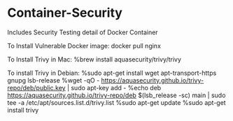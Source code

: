 # Container-Security
Includes Security Testing detail of Docker Container

To Install Vulnerable Docker image:
docker pull nginx

To Install Trivy in Mac:
%brew install aquasecurity/trivy/trivy

To install Trivy in Debian:
%sudo apt-get install wget apt-transport-https gnupg lsb-release
%wget -qO - https://aquasecurity.github.io/trivy-repo/deb/public.key | sudo apt-key add -
%echo deb https://aquasecurity.github.io/trivy-repo/deb $(lsb_release -sc) main | sudo tee -a /etc/apt/sources.list.d/trivy.list
%sudo apt-get update
%sudo apt-get install trivy
